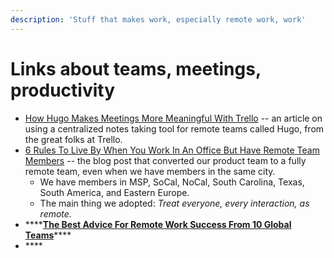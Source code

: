 ```yaml
---
description: 'Stuff that makes work, especially remote work, work'
---
```


# Links about teams, meetings, productivity

* [How Hugo Makes Meetings More Meaningful With Trello](https://blog.trello.com/hugo-meetings-templates) -- an article on using a centralized notes taking tool for remote teams called Hugo, from the great folks at Trello.
* [6 Rules To Live By When You Work In An Office But Have Remote Team Members](https://blog.trello.com/6-mistakes-when-you-work-in-office-but-have-remote-team-members) -- the blog post that converted our product team to a fully remote team, even when we have members in the same city.
  * We have members in MSP, SoCal, NoCal, South Carolina, Texas, South America, and Eastern Europe.
  * The main thing we adopted: _Treat everyone, every interaction, as remote._
* \*\*\*\*[**The Best Advice For Remote Work Success From 10 Global Teams**](https://blog.trello.com/remote-work-team-success-guide)\*\*\*\*
* \*\*\*\*



